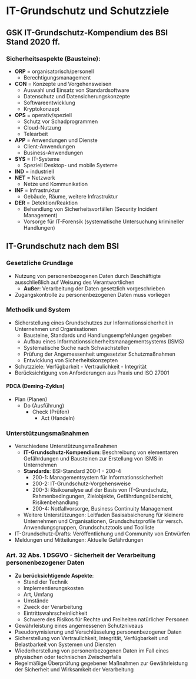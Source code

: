 # IT-Grundschutz und Schutzziele

## GSK IT-Grundschutz-Kompendium des BSI Stand 2020 ff.

### Sicherheitsaspekte (Bausteine):
- **ORP** = organisatorisch/personell
  - Berechtigungsmanagement
- **CON** = Konzepte und Vorgehensweisen
  - Auswahl und Einsatz von Standardsoftware
  - Datenschutz und Datensicherungskonzepte
  - Softwareentwicklung
  - Kryptokonzept
- **OPS** = operativ/speziell
  - Schutz vor Schadprogrammen
  - Cloud-Nutzung
  - Telearbeit
- **APP** = Anwendungen und Dienste
  - Client-Anwendungen
  - Business-Anwendungen
- **SYS** = IT-Systeme
  - Speziell Desktop- und mobile Systeme
- **IND** = industriell
- **NET** = Netzwerk
  - Netze und Kommunikation
- **INF** = Infrastruktur
  - Gebäude, Räume, weitere Infrastruktur
- **DER** = Detektion/Reaktion
  - Behandlung von Sicherheitsvorfällen (Security Incident Management)
  - Vorsorge für IT-Forensik (systematische Untersuchung krimineller Handlungen)


## IT-Grundschutz nach dem BSI

### Gesetzliche Grundlage
- Nutzung von personenbezogenen Daten durch Beschäftigte ausschließlich auf Weisung des Verantwortlichen
  - **Außer**: Verarbeitung der Daten gesetzlich vorgeschrieben
- Zugangskontrolle zu personenbezogenen Daten muss vorliegen

### Methodik und System
- Sicherstellung eines Grundschutzes zur Informationssicherheit in Unternehmen und Organisationen
  - Bausteine, Standards und Handlungsempfehlungen gegeben
  - Aufbau eines Informationssicherheitsmanagementsystems (ISMS)
  - Systematische Suche nach Schwachstellen
  - Prüfung der Angemessenheit umgesetzter Schutzmaßnahmen
  - Entwicklung von Sicherheitskonzepten
- Schutzziele: Verfügbarkeit - Vertraulichkeit - Integrität
- Berücksichtigung von Anforderungen aus Praxis und ISO 27001

#### PDCA (Deming-Zyklus)
- Plan (Planen) 
  - Do (Ausführung) 
    - Check (Prüfen)
      - Act (Handeln)

### Unterstützungsmaßnahmen
- Verschiedene Unterstützungsmaßnahmen
  - **IT-Grundschutz-Kompendium**: Beschreibung von elementaren Gefährdungen und Bausteinen zur Erstellung von ISMS in Unternehmen
  - **Standards**: BSI-Standard 200-1 - 200-4
    - 200-1: Managementsystem für Informationssicherheit
    - 200-2: IT-Grundschutz-Vorgehensweise
    - 200-3: Risikoanalyse auf der Basis von IT-Grundschutz, Rahmenbedingungen, Zielobjekte, Gefährdungsübersicht, Risikenbehandlung
    - 200-4: Notfallvorsorge, Business Continuity Management
  - Weitere Unterstützungen: Leitfaden Basisabsicherung für kleinere Unternehmen und Organisationen, Grundschutzprofile für versch. Anwendungsgruppen, Grundschutztools und Toolliste
- IT-Grundschutz-Drafts: Veröffentlichung und Community von Entwürfen
- Meldungen und Mitteilungen: Aktuelle Gefährdungen

### Art. 32 Abs. 1 DSGVO - Sicherheit der Verarbeitung personenbezogener Daten
- **Zu berücksichtigende Aspekte**: 
  - Stand der Technik
  - Implementierungskosten
  - Art, Umfang
  - Umstände
  - Zweck der Verarbeitung
  - Eintrittswahrscheinlichkeit
  - Schwere des Risikos für Rechte und Freiheiten natürlicher Personen
- Gewährleistung eines angemessenen Schutzniveaus
- Pseudonymisierung und Verschlüsselung personenbezogener Daten
- Sicherstellung von Vertraulichkeit, Integrität, Verfügbarkeit und Belastbarkeit von Systemen und Diensten
- Wiederherstellung von personenbezogenen Daten im Fall eines physischen oder technischen Zwischenfalls
- Regelmäßige Überprüfung gegebener Maßnahmen zur Gewährleistung der Sicherheit und Wirksamkeit der Verarbeitung


